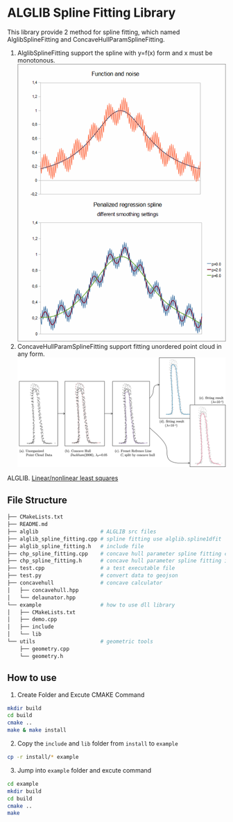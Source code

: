 # ALGLIB Spline Fitting Library

This library provide 2 method for spline fitting, which named AlglibSplineFitting and ConcaveHullParamSplineFitting.   
1. AlglibSplineFitting support the spline with y=f(x) form and x must be monotonous.
![Spline Fitting with ALGLIB](doc/penspline_demo.gif)
2. ConcaveHullParamSplineFitting support fitting unordered point cloud in any form.
![Concave Hull Parameter Spline Fitting](doc/chp_spline_fitting.png)

ALGLIB. [Linear/nonlinear least squares](https://www.alglib.net/interpolation/leastsquares.php#splinefit)

## File Structure  

```bash
├── CMakeLists.txt
├── README.md
├── alglib                    # ALGLIB src files
├── alglib_spline_fitting.cpp # spline fitting use alglib.spline1dfit
├── alglib_spline_fitting.h   # include file
├── chp_spline_fitting.cpp    # concave hull parameter spline fitting cpp
├── chp_spline_fitting.h      # concave hull parameter spline fitting include file
├── test.cpp                  # a test executable file
├── test.py                   # convert data to geojson
├── concavehull               # concave calculator
│   ├── concavehull.hpp 
│   └── delaunator.hpp 
└── example                   # how to use dll library
│   ├── CMakeLists.txt
│   ├── demo.cpp
│   ├── include
│   └── lib
└── utils                     # geometric tools
    ├── geometry.cpp
    └── geometry.h
```

## How to use 

1. Create Folder and Excute CMAKE Command

```bash
mkdir build
cd build
cmake ..
make & make install
```

2. Copy the `include` and `lib` folder from `install` to `example`

```bash
cp -r install/* example
```

3. Jump into `example` folder and excute command

```bash
cd example
mkdir build
cd build
cmake ..
make
```